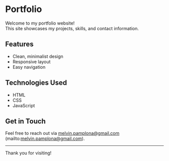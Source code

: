 # Portfolio

Welcome to my portfolio website!  
This site showcases my projects, skills, and contact information.

## Features

- Clean, minimalist design
- Responsive layout
- Easy navigation

## Technologies Used

- HTML
- CSS
- JavaScript

## Get in Touch

Feel free to reach out via melvin.pamplona@gmail.com (mailto:melvin.pamplona@gmail.com).

---

Thank you for visiting!

